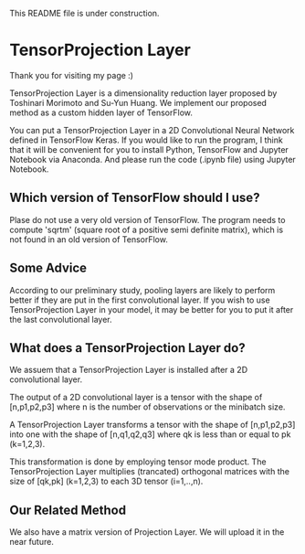 This README file is under construction.

# TensorProjection Layer 

Thank you for visiting my page :)

TensorProjection Layer is a dimensionality reduction layer proposed by Toshinari Morimoto and Su-Yun Huang.
We implement our proposed method as a custom hidden layer of TensorFlow.

You can put a TensorProjection Layer in a 2D Convolutional Neural Network defined in TensorFlow Keras.
If you would like to run the program, I think that it will be convenient for you to install Python, TensorFlow and Jupyter Notebook via Anaconda. And please run the code (.ipynb file) using Jupyter Notebook.

## Which version of TensorFlow should I use?

Plase do not use a very old version of TensorFlow.
The program needs to compute 'sqrtm' (square root of a positive semi definite matrix), which is not found in an old version of TensorFlow.

## Some Advice

According to our preliminary study, pooling layers are likely to perform better if they are put in the first convolutional layer.
If you wish to use TensorProjection Layer in your model, it may be better for you to put it after the last convolutional layer.

## What does a TensorProjection Layer do?

We assuem that a TensorProjection Layer is installed after a 2D convolutional layer.

The output of a 2D convolutional layer is a tensor with the shape of [n,p1,p2,p3] where n is the number of observations or the minibatch size.

A TensorProjection Layer transforms a tensor with the shape of [n,p1,p2,p3] into one with the shape of [n,q1,q2,q3] where qk is less than or equal to pk (k=1,2,3).

This transformation is done by employing tensor mode product.  The TensorProjection Layer multiplies (trancated) orthogonal matrices with the size of [qk,pk] (k=1,2,3) to each 3D tensor (i=1,..,n).

## Our Related Method

We also have a matrix version of Projection Layer. We will upload it in the near future.
